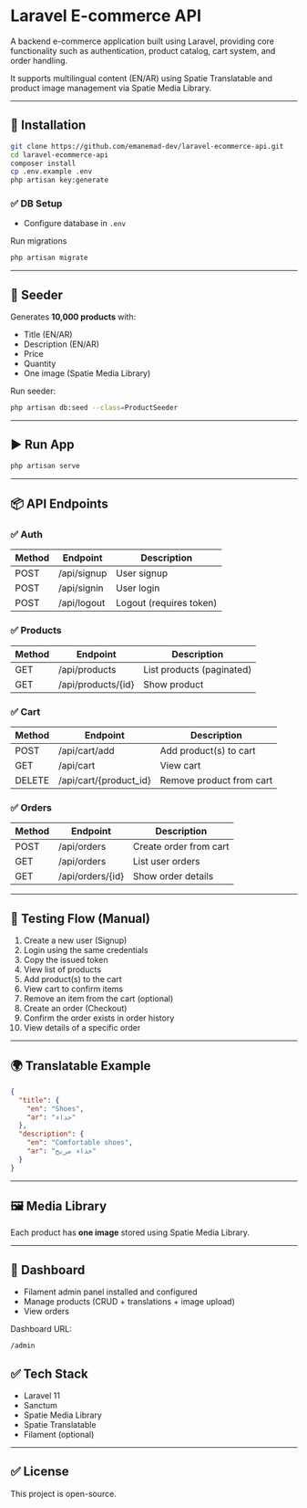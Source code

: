 # Laravel E-commerce API

A backend e-commerce application built using Laravel, providing core functionality such as authentication, product catalog, cart system, and order handling.

It supports multilingual content (EN/AR) using Spatie Translatable and product image management via Spatie Media Library.

---

## 🚀 Installation

```bash
git clone https://github.com/emanemad-dev/laravel-ecommerce-api.git
cd laravel-ecommerce-api
composer install
cp .env.example .env
php artisan key:generate
```

### ✅ DB Setup

* Configure database in `.env`

Run migrations

```bash
php artisan migrate
```

---

## 🌱 Seeder

Generates **10,000 products** with:

* Title (EN/AR)
* Description (EN/AR)
* Price
* Quantity
* One image (Spatie Media Library)

Run seeder:

```bash
php artisan db:seed --class=ProductSeeder
```

---

## ▶️ Run App

```bash
php artisan serve
```

---

## 📦 API Endpoints

### ✅ Auth

| Method | Endpoint    | Description             |
| ------ | ----------- | ----------------------- |
| POST   | /api/signup | User signup             |
| POST   | /api/signin | User login              |
| POST   | /api/logout | Logout (requires token) |

### ✅ Products

| Method | Endpoint           | Description               |
| ------ | ------------------ | ------------------------- |
| GET    | /api/products      | List products (paginated) |
| GET    | /api/products/{id} | Show product              |

### ✅ Cart

| Method | Endpoint               | Description              |
| ------ | ---------------------- | ------------------------ |
| POST   | /api/cart/add          | Add product(s) to cart   |
| GET    | /api/cart              | View cart                |
| DELETE | /api/cart/{product_id} | Remove product from cart |

### ✅ Orders

| Method | Endpoint         | Description            |
| ------ | ---------------- | ---------------------- |
| POST   | /api/orders      | Create order from cart |
| GET    | /api/orders      | List user orders       |
| GET    | /api/orders/{id} | Show order details     |

---

## 🧪 Testing Flow (Manual)

1. Create a new user (Signup)
2. Login using the same credentials
3. Copy the issued token
4. View list of products
5. Add product(s) to the cart
6. View cart to confirm items
7. Remove an item from the cart (optional)
8. Create an order (Checkout)
9. Confirm the order exists in order history
10. View details of a specific order

---

## 🌍 Translatable Example

```json
{
  "title": {
    "en": "Shoes",
    "ar": "حذاء"
  },
  "description": {
    "en": "Comfortable shoes",
    "ar": "حذاء مريح"
  }
}
```

---

## 🖼️ Media Library

Each product has **one image** stored using Spatie Media Library.

---

## 🎁 Dashboard

* Filament admin panel installed and configured
* Manage products (CRUD + translations + image upload)
* View orders

Dashboard URL:

```
/admin
```

## ✅ Tech Stack

* Laravel 11
* Sanctum
* Spatie Media Library
* Spatie Translatable
* Filament (optional)

---

## ✅ License

This project is open-source.
